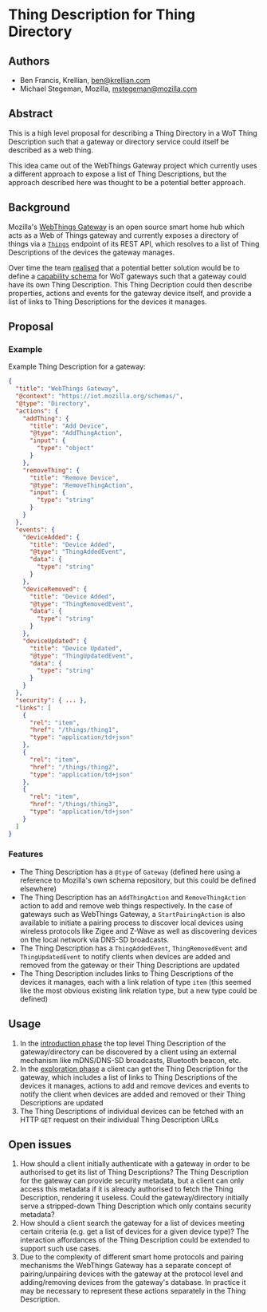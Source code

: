 # Thing Description for Thing Directory

## Authors
* Ben Francis, Krellian, ben@krellian.com
* Michael Stegeman, Mozilla, mstegeman@mozilla.com

## Abstract
This is a high level proposal for describing a Thing Directory in a WoT Thing Description such that a gateway or directory service could itself be described as a web thing.

This idea came out of the WebThings Gateway project which currently uses a different approach to expose a list of Thing Descriptions, but the approach described here was thought to be a potential better approach.

## Background
Mozilla's [WebThings Gateway](https://iot.mozilla.org/gateway/) is an open source smart home hub which acts as a Web of Things gateway and currently exposes a directory of things via a [`Things`](https://iot.mozilla.org/wot/#things-resource) endpoint of its REST API, which resolves to a list of Thing Descriptions of the devices the gateway manages.

Over time the team [realised](https://github.com/mozilla-iot/schemas/issues/35) that a potential better solution would be to define a [capability schema](https://iot.mozilla.org/schemas/) for WoT gateways such that a gateway could have its own Thing Description. This Thing Decription could then describe properties, actions and events for the gateway device itself, and provide a list of links to Thing Descriptions for the devices it manages.

## Proposal
### Example

Example Thing Description for a gateway:
```json
{
  "title": "WebThings Gateway",
  "@context": "https://iot.mozilla.org/schemas/",
  "@type": "Directory",
  "actions": {
    "addThing": {
      "title": "Add Device",
      "@type": "AddThingAction",
      "input": {
        "type": "object"
      }
    },
    "removeThing": {
      "title": "Remove Device",
      "@type": "RemoveThingAction",
      "input": {
        "type": "string"
      }
    }
  },
  "events": {
    "deviceAdded": {
      "title": "Device Added",
      "@type": "ThingAddedEvent",
      "data": {
        "type": "string"    
      }
    },
    "deviceRemoved": {
      "title": "Device Added",
      "@type": "ThingRemovedEvent",
      "data": {
        "type": "string"    
      }
    },
    "deviceUpdated": {
      "title": "Device Updated",
      "@type": "ThingUpdatedEvent",
      "data": {
        "type": "string"    
      }
    }
  },
  "security": { ... },
  "links": [
    {
      "rel": "item",
      "href": "/things/thing1",
      "type": "application/td+json"
    },
    {
      "rel": "item",
      "href": "/things/thing2",
      "type": "application/td+json"
    },
    {
      "rel": "item",
      "href": "/things/thing3",
      "type": "application/td+json"
    }
  ]
}
```

### Features
* The Thing Description has a `@type` of `Gateway` (defined here using a reference to Mozilla's own schema repository, but this could be defined elsewhere)
* The Thing Description has an `AddThingAction` and `RemoveThingAction` action to add and remove web things respectively. In the case of gateways such as WebThings Gateway, a `StartPairingAction` is also available to initiate a pairing process to discover local devices using wireless protocols like Zigee and Z-Wave as well as discovering devices on the local network via DNS-SD broadcasts.
* The Thing Description has a `ThingAddedEvent`, `ThingRemovedEvent` and `ThingUpdatedEvent` to notify clients when devices are added and removed from the gateway or their Thing Descriptions are updated
* The Thing Description includes links to Thing Descriptions of the devices it manages, each with a link relation of type `item` (this seemed like the most obvious existing link relation type, but a new type could be defined)

## Usage
1. In the [introduction phase](https://github.com/w3c/wot-discovery/blob/master/proposals/directory.md#introduction-phase-first-contact-mechanism) the top level Thing Description of the gateway/directory can be discovered by a client using an external mechanism like mDNS/DNS-SD broadcasts, Bluetooth beacon, etc.
2. In the [exploration phase](https://github.com/w3c/wot-discovery/blob/master/proposals/directory.md#exploration-phase-directory) a client can get the Thing Description for the gateway, which includes a list of links to Thing Descriptions of the devices it manages, actions to add and remove devices and events to notify the client when devices are added and removed or their Thing Descriptions are updated
3. The Thing Descriptions of individual devices can be fetched with an HTTP `GET` request on their individual Thing Description URLs

## Open issues
1. How should a client initially authenticate with a gateway in order to be authorised to get its list of Thing Descriptions? The Thing Description for the gateway can provide security metadata, but a client can only access this metadata if it is already authorised to fetch the Thing Description, rendering it useless. Could the gateway/directory initially serve a stripped-down Thing Description which only contains security metadata?
2. How should a client search the gateway for a list of devices meeting certain criteria (e.g. get a list of devices for a given device type)? The interaction affordances of the Thing Description could be extended to support such use cases.
3.  Due to the complexity of different smart home protocols and pairing mechanisms the WebThings Gateway has a separate concept of pairing/unpairing devices with the gateway at the protocol level and adding/removing devices from the gateway's database. In practice it may be necessary to represent these actions separately in the Thing Description.
